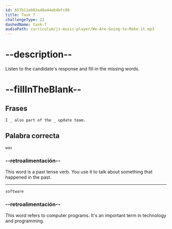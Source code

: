 ```yaml
---
id: 657b11e082e48a44eb4bfc09
title: Task 7
challengeType: 22
dashedName: task-7
audioPath: curriculum/js-music-player/We-Are-Going-to-Make-it.mp3
---
```


<!--
AUDIO REFERENCE: 

Candidate: I was also part of the software update team.

-->

# --description--

Listen to the candidate's response and fill in the missing words.

# --fillInTheBlank--

## Frases

`I _ also part of the _ update team.`

## Palabra correcta

`was`

### --retroalimentación--

This word is a past tense verb. You use it to talk about something that happened in the past.

---

`software`

### --retroalimentación--

This word refers to computer programs. It's an important term in technology and programming.
